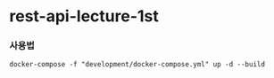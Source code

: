 # rest-api-lecture-1st

### 사용법
```
docker-compose -f "development/docker-compose.yml" up -d --build
```
